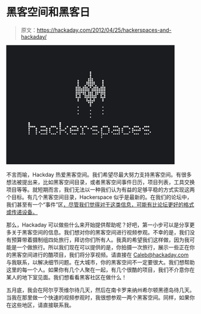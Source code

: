 # 黑客空间和黑客日

> 原文：<https://hackaday.com/2012/04/25/hackerspaces-and-hackaday/>

![](img/d884e4adf63b01b08711d01fdac59139.png "hackerspaces")

不言而喻，Hackday 热爱黑客空间。我们希望尽最大努力支持黑客空间。有很多想法被提出来，比如黑客空间目录，或者黑客空间事件日历，项目列表，工具交换项目等等。就短期而言，我们无法以一种我们认为有益的足够平稳的方式实现这两个目标。有几个黑客空间目录，Hackerspace 似乎是最新的。在我们的论坛中，我们甚至有一个“事件”区[，尽管我们觉得对于这类信息，可能有比论坛更好的格式或传递设备。](http://FORUMS.hackaday.com/viewforum.php?f=6)

那么，Hackaday 可以做些什么来开始提供帮助呢？好吧，第一小步可以是分享更多关于黑客空间的信息。我们想对你的黑客空间进行视频参观。不幸的是，我们没有预算带着摄制组四处旅行，拜访你们所有人。我真的希望我们这样做，因为我可能是一个做旅行。所以我们现在可以提供的是，你拍摄一次旅行，展示一些正在你的黑客空间进行的酷项目，我们将分享视频。请直接在 Caleb@hackaday.com 与我联系，以解决细节问题。在大城市，你的黑客空间不一定要很大。我们想帮助这里的每一个人。如果你有几个人聚在一起，有几个很酷的项目，我们不介意你在某人的地下室见面。我们想看看黑客社区在做什么！

五月底，我会在阿尔亨茨维尔待几天，然后在南卡罗来纳州希尔顿黑德岛待几天。当我在那里做一个快速的视频参观时，我很想参观一两个黑客空间。同样，如果你在这些地区，请直接联系我。